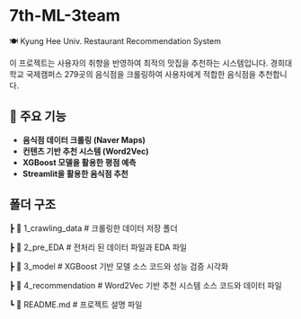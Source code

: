 # 7th-ML-3team

🍽 Kyung Hee Univ. Restaurant Recommendation System

이 프로젝트는 사용자의 취향을 반영하여 최적의 맛집을 추천하는 시스템입니다.
경희대학교 국제캠퍼스 279곳의 음식점을 크롤링하여 사용자에게 적합한 음식점을 추천합니다.

## 📌 주요 기능
-  **음식점 데이터 크롤링 (Naver Maps)**
-  **컨텐츠 기반 추천 시스템 (Word2Vec)**
-  **XGBoost 모델을 활용한 평점 예측**
-  **Streamlit을 활용한 음식점 추천**

## 폴더 구조
┣ 📂 1_crawling_data # 크롤링한 데이터 저장 폴더

┣ 📂 2_pre_EDA # 전처리 된 데이터 파일과 EDA 파일

┣ 📂 3_model # XGBoost 기반 모델 소스 코드와 성능 검증 시각화

┣ 📜 4_recommendation # Word2Vec 기반 추천 시스템 소스 코드와 데이터 파일

┗ 📜 README.md # 프로젝트 설명 파일
